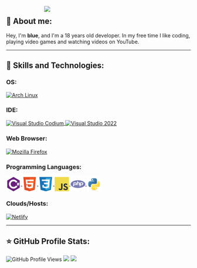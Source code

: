 <!-- Credit to https://github.com/Fastxyz/ -->

<img width="400px" align="right" src="https://i.imgur.com/OkB4oYv.png">

## 📄 About me:

Hey, I'm **blue**, and I'm a 18 years old developer. In my free time I like coding, playing video games and watching videos on YouTube.

<!--### 🌎 Social Media:-->

<!--<a target="_blank" href="https://twitter.com/FastxyzGG">
	<img title="Twitter" alt="Twitter" width="40px" src="https://i.imgur.com/o8oo7J3.png">
</a>

<a target="_blank" href="https://discord.com/users/163656084714815491">
	<img title="Discord" alt="Discord" width="40px" src="https://i.imgur.com/n5C5PKl.png">
</a>-->

<hr>

## 🚀 Skills and Technologies:

### OS:

<a target="_blank" href="https://microsoft.com/en-us/software-download/windows10">
	<img title="Arch Linux" alt="Arch Linux" width="40px" src="https://upload.wikimedia.org/wikipedia/commons/thumb/1/13/Arch_Linux_%22Crystal%22_icon.svg/2048px-Arch_Linux_%22Crystal%22_icon.svg.png">
</a>

### IDE:

<a target="_blank" href="https://vscodium.com/">
	<img title="Visual Studio Codium" alt="Visual Studio Codium" align="center" width="40px" src="https://vscodium.com/img/codium_cnl.svg">
</a>

<a target="_blank" href="https://visualstudio.microsoft.com">
	<img title="Visual Studio 2022" alt="Visual Studio 2022" align="center" width="40px" src="https://visualstudio.microsoft.com/wp-content/uploads/2021/10/Product-Icon.svg">
</a>

### Web Browser:

<a target="_blank" href="https://www.mozilla.org/">
	<img title="Mozilla Firefox" alt="Mozilla Firefox" align="center" width="40px" src="https://www.mozilla.org/media/img/structured-data/logo-firefox-browser.fbc7ffbb50fd.png">
</a>

### Programming Languages:

<a target="_blank" href="https://learn.microsoft.com/dotnet/csharp">
	<img title="C#" alt="C#" align="center" width="40px" src="https://raw.githubusercontent.com/devicons/devicon/1119b9f84c0290e0f0b38982099a2bd027a48bf1/icons/csharp/csharp-plain.svg">
</a>

<a target="_blank" href="https://w3schools.com/html">
	<img title="HTML" alt="HTML" align="center" width="40px" src="https://raw.githubusercontent.com/devicons/devicon/1119b9f84c0290e0f0b38982099a2bd027a48bf1/icons/html5/html5-original.svg">
</a>

<a target="_blank" href="https://w3schools.com/css">
	<img title="CSS" alt="CSS" align="center" width="40px" src="https://raw.githubusercontent.com/devicons/devicon/1119b9f84c0290e0f0b38982099a2bd027a48bf1/icons/css3/css3-original.svg">
</a>

<a target="_blank" href="https://javascript.com">
	<img title="JavaScript" alt="JavaScript" align="center" width="40px" src="https://raw.githubusercontent.com/devicons/devicon/1119b9f84c0290e0f0b38982099a2bd027a48bf1/icons/javascript/javascript-original.svg">
</a>

<a target="_blank" href="https://php.net">
	<img title="PHP" alt="PHP" align="center" width="40px" src="https://raw.githubusercontent.com/devicons/devicon/1119b9f84c0290e0f0b38982099a2bd027a48bf1/icons/php/php-plain.svg">
</a>

<a target="_blank" href="https://python.org">
	<img title="Python" alt="Python" align="center" width="40px" src="https://raw.githubusercontent.com/devicons/devicon/1119b9f84c0290e0f0b38982099a2bd027a48bf1/icons/python/python-original.svg">
</a>


### Clouds/Hosts:

<a target="_blank" href="https://www.netlify.com">
	<img title="Netlify" alt="Netlify" align="center" width="40px" src="https://cdn.iconscout.com/icon/free/png-512/netlify-3628945-3030170.png?f=avif&w=256">
</a>

<hr>

## ⭐ GitHub Profile Stats:

<img title="GitHub Profile Views" alt="GitHub Profile Views" src="https://komarev.com/ghpvc/?username=PetrBlue&color=blueviolet&style=for-the-badge">

<img src="https://github-readme-stats.vercel.app/api?username=PetrBlue&theme=dracula&show_icons=true&include_all_commits=true&count_private=true">
<img src="https://github-readme-stats.vercel.app/api/top-langs?username=PetrBlue&theme=dracula&layout=compact">
